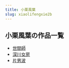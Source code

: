 ```yaml
---
title: 小栗風葉
slug: xiaolifengxie2b
---
```


## 小栗風葉の作品一覧

- [世間師](shijianshi-3bb)
- [深川女房](shenchuannufang-9f7)
- [片男波](piannanbo-38a)
